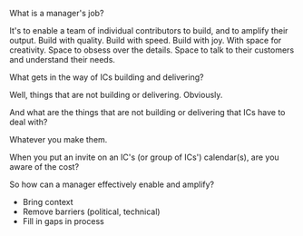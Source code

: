 What is a manager's job?


It's to enable a team of individual contributors to build, and to amplify their
output. Build with quality. Build with speed. Build with joy. With space for
creativity. Space to obsess over the details. Space to talk to their customers
and understand their needs.

What gets in the way of ICs building and delivering?

Well, things that are not building or delivering. Obviously.

And what are the things that are not building or delivering that ICs have to
deal with?

Whatever you make them.

When you put an invite on an IC's (or group of ICs') calendar(s), are you aware
of the cost?

So how can a manager effectively enable and amplify?

- Bring context
- Remove barriers (political, technical)
- Fill in gaps in process
